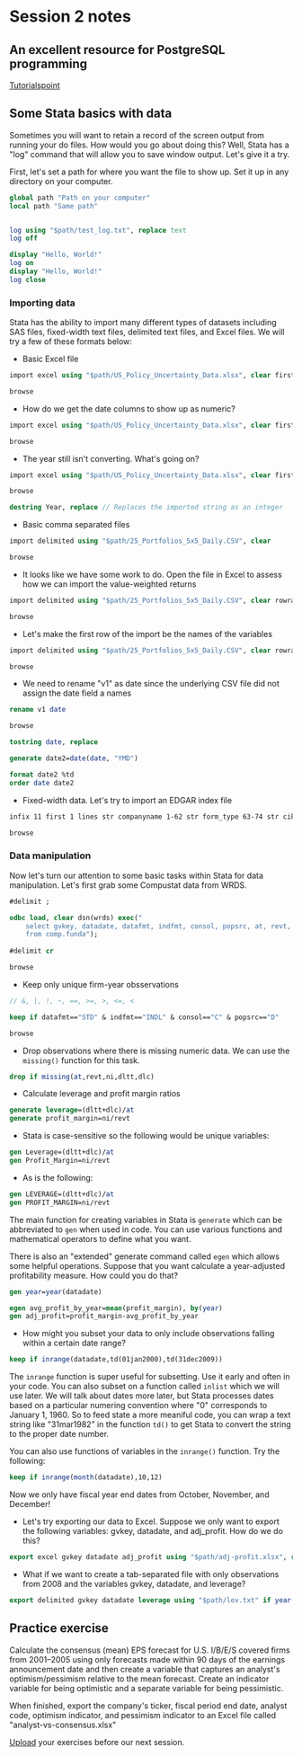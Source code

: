 # Session 2 notes

## An excellent resource for PostgreSQL programming
[Tutorialspoint](https://www.tutorialspoint.com/postgresql/)

## Some Stata basics with data

Sometimes you will want to retain a record of the screen output from running your do files. How would you go about doing this? Well, Stata has a "log" command that will allow you to save window output. Let's give it a try.

First, let's set a path for where you want the file to show up. Set it up in any directory on your computer.

```stata
global path "Path on your computer"
local path "Same path"


log using "$path/test_log.txt", replace text
log off

display "Hello, World!"
log on
display "Hello, World!"
log close
```


### Importing data

Stata has the ability to import many different types of datasets including SAS files, fixed-width text files, delimited text files, and Excel files. We will try a few of these formats below:

- Basic Excel file

```stata
import excel using "$path/US_Policy_Uncertainty_Data.xlsx", clear firstrow

browse
```
- How do we get the date columns to show up as numeric?
```stata
import excel using "$path/US_Policy_Uncertainty_Data.xlsx", clear firstrow

browse
```

- The year still isn't converting. What's going on?
```stata
import excel using "$path/US_Policy_Uncertainty_Data.xlsx", clear first cellrange(:D404)

browse

destring Year, replace // Replaces the imported string as an integer
```

- Basic comma separated files
```stata
import delimited using "$path/25_Portfolios_5x5_Daily.CSV", clear

browse
```

- It looks like we have some work to do. Open the file in Excel to assess how we can import the value-weighted returns
```stata
import delimited using "$path/25_Portfolios_5x5_Daily.CSV", clear rowrange(19:24305) 

browse
```

- Let's make the first row of the import be the names of the variables
```stata
import delimited using "$path/25_Portfolios_5x5_Daily.CSV", clear rowrange(19:24305) varnames(19)

browse
```

- We need to rename "v1" as date since the underlying CSV file did not assign the date field a names
```stata
rename v1 date

browse

tostring date, replace

generate date2=date(date, "YMD")

format date2 %td
order date date2
```

- Fixed-width data. Let's try to import an EDGAR index file 
```stata
infix 11 first 1 lines str companyname 1-62 str form_type 63-74 str cik 75-86 str file_date 87-96 str file_path 99-141  using "$path/company20204.idx", clear

browse
```
### Data manipulation

Now let's turn our attention to some basic tasks within Stata for data manipulation. Let's first grab some Compustat data from WRDS.

```stata
#delimit ;

odbc load, clear dsn(wrds) exec("
	select gvkey, datadate, datafmt, indfmt, consol, popsrc, at, revt, ni, dltt, dlc
	from comp.funda");
	
#delimit cr

browse
```
- Keep only unique firm-year obsservations
```stata
// &, |, !, ~, ==, >=, >, <=, <

keep if datafmt=="STD" & indfmt=="INDL" & consol=="C" & popsrc=="D"

browse
```
- Drop observations where there is missing numeric data. We can use the `missing()` function for this task.
```stata
drop if missing(at,revt,ni,dltt,dlc)
```

- Calculate leverage and profit margin ratios
```stata
generate leverage=(dltt+dlc)/at 
generate profit_margin=ni/revt
```
- Stata is case-sensitive so the following would be unique variables:
```stata
gen Leverage=(dltt+dlc)/at 
gen Profit_Margin=ni/revt
```
- As is the following:
```stata
gen LEVERAGE=(dltt+dlc)/at 
gen PROFIT_MARGIN=ni/revt 
```

The main function for creating variables in Stata is `generate` which can be abbreviated to `gen` when used in code. You can use various functions and mathematical operators to define what you want.

There is also an "extended" generate command called `egen` which allows some helpful operations. Suppose that you want calculate a year-adjusted profitability measure. How could you do that?
```stata
gen year=year(datadate)

egen avg_profit_by_year=mean(profit_margin), by(year)
gen adj_profit=profit_margin-avg_profit_by_year
```
- How might you subset your data to only include observations falling within a certain date range?
```stata
keep if inrange(datadate,td(01jan2000),td(31dec2009))
```

The `inrange` function is super useful for subsetting. Use it early and often in your code. You can also subset on a function called `inlist` which we will use later. We will talk about dates more later, but Stata processes dates based on a particular numering convention where "0" corresponds to January 1, 1960. So to feed state a more meaniful code, you can wrap a text string like "31mar1982" in the function `td()` to get Stata to convert the string to the proper date number.

You can also use functions of variables in the `inrange()` function. Try the following:
```stata
keep if inrange(month(datadate),10,12)
```
Now we only have fiscal year end dates from October, November, and December!
- Let's try exporting our data to Excel. Suppose we only want to export the following variables: gvkey, datadate, and adj_profit. How do we do this?
```stata
export excel gvkey datadate adj_profit using "$path/adj-profit.xlsx", replace
```
- What if we want to create a tab-separated file with only observations from 2008 and the variables gvkey, datadate, and leverage?
```stata
export delimited gvkey datadate leverage using "$path/lev.txt" if year(datadate)==2008, replace delimiter(tab)
```
## Practice exercise

Calculate the consensus (mean) EPS forecast for U.S. I/B/E/S covered firms from 2001–2005 using only forecasts made within 90 days of the earnings announcement date and then create a variable that captures an analyst's optimism/pessimism relative to the mean forecast. Create an indicator variable for being optimistic and a separate variable for being pessimistic.

When finished, export the company's ticker, fiscal period end date, analyst code, optimism indicator, and pessimism indicator to an Excel file called "analyst-vs-consensus.xlsx"

[Upload](https://drive.google.com/drive/folders/1NTrUmyeEkkYFDZra8FHf9_EICHAGZ5xd?usp=sharing) your exercises before our next session.
